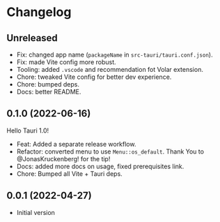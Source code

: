 # Changelog

## Unreleased

- Fix: changed app name (`packageName` in `src-tauri/tauri.conf.json`).
- Fix: made Vite config more robust.
- Tooling: added `.vscode` and recommendation fot Volar extension.
- Chore: tweaked Vite config for better dev experience.
- Chore: bumped deps.
- Docs: better README.

## 0.1.0 (2022-06-16)

Hello Tauri 1.0!

- Feat: Added a separate release workflow.
- Refactor: converted menu to use `Menu::os_default`. Thank You to @JonasKruckenberg! for the tip!
- Docs: added more docs on usage, fixed prerequisites link.
- Chore: Bumped all Vite + Tauri deps.

## 0.0.1 (2022-04-27)

- Initial version
